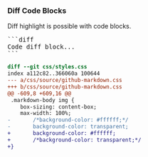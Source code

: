 ### Diff Code Blocks

Diff highlight is possible with code blocks.

<pre lang="md">
&#96;&#96;&#96;diff
Code diff block...
&#96;&#96;&#96;
</pre>

```diff
diff --git css/styles.css
index a112c82..366060a 100644
--- a/css/source/github-markdown.css
+++ b/css/source/github-markdown.css
@@ -609,8 +609,16 @@
 .markdown-body img {
	box-sizing: content-box;
	max-width: 100%;
-       /*background-color: #ffffff;*/
-       background-color: transparent;
+       background-color: #ffffff;
+       /*background-color: transparent;*/
+}
```
